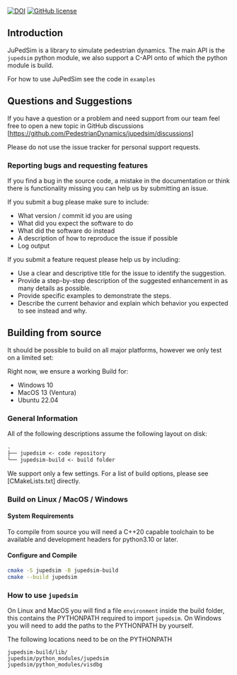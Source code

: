 [![DOI](https://zenodo.org/badge/DOI/10.5281/zenodo.6144559.svg)](https://doi.org/10.5281/zenodo.6144559) [![GitHub license](https://img.shields.io/badge/license-LGPL-blue.svg)](https://raw.githubusercontent.com/PedestrianDynamics/jupedsim/master/LICENSE)

## Introduction

JuPedSim is a library to simulate pedestrian dynamics. The main API is the
`jupedsim` python module, we also support a C-API onto of which the python
module is build.

For how to use JuPedSim see the code in `examples`

## Questions and Suggestions

If you have a question or a problem and need support from our team feel free to
open a new topic in GitHub discussions
[https://github.com/PedestrianDynamics/jupedsim/discussions]

Please do not use the issue tracker for personal support requests.

### Reporting bugs and requesting features

If you find a bug in the source code, a mistake in the documentation or think
there is functionality missing you can help us by submitting an issue.

If you submit a bug please make sure to include:

* What version / commit id you are using
* What did you expect the software to do
* What did the software do instead
* A description of how to reproduce the issue if possible
* Log output

If you submit a feature request please help us by including:

* Use a clear and descriptive title for the issue to identify the suggestion.
* Provide a step-by-step description of the suggested enhancement in as many
  details as possible.
* Provide specific examples to demonstrate the steps.
* Describe the current behavior and explain which behavior you expected to see
  instead and why.

## Building from source

It should be possible to build on all major platforms, however we only test on
a limited set:

Right now, we ensure a working Build for:

* Windows 10
* MacOS 13 (Ventura)
* Ubuntu 22.04

### General Information

All of the following descriptions assume the following layout on disk:

```txt
.
├── jupedsim <- code repository
└── jupedsim-build <- build folder

```

We support only a few settings. For a list of build options, please see
[CMakeLists.txt] directly.

### Build on Linux / MacOS / Windows

#### System Requirements

To compile from source you will need a C++20 capable toolchain to be available
and development headers for python3.10 or later.

#### Configure and Compile

```bash
cmake -S jupedsim -B jupedsim-build
cmake --build jupedsim
```

### How to use `jupedsim`

On Linux and MacOS you will find a file `environment` inside the build folder,
this contains the PYTHONPATH required to import `jupedsim`. On Windows you will
need to add the paths to the PYTHONPATH by yourself.

The following locations need to be on the PYTHONPATH

```
jupedsim-build/lib/
jupedsim/python_modules/jupedsim
jupedsim/python_modules/visdbg
```

